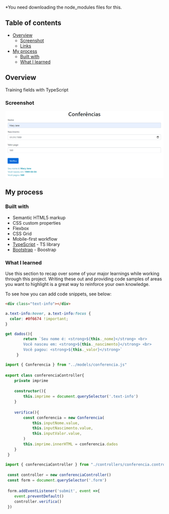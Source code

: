 *You need downloading the node_modules files for this.

## Table of contents

- [Overview](#overview)
  - [Screenshot](#screenshot)
  - [Links](#links)
- [My process](#my-process)
  - [Built with](#built-with)
  - [What I learned](#what-i-learned)

## Overview
Training fields with TypeScript

### Screenshot

![](./print.PNG)

## My process

### Built with

- Semantic HTML5 markup
- CSS custom properties
- Flexbox
- CSS Grid
- Mobile-first workflow
- [TypeScript](https://www.typescriptlang.org/) - TS library
- [Bootstrap](https://getbootstrap.com/) - Boostrap

### What I learned

Use this section to recap over some of your major learnings while working through this project. Writing these out and providing code samples of areas you want to highlight is a great way to reinforce your own knowledge.

To see how you can add code snippets, see below:

```html
<div class="text-info"></div>
```
```css
a.text-info:hover, a.text-info:focus {
  color: #0f6674 !important;
}
```
```ts model
get dados(){
        return `Seu nome é: <strong>${this._nome}</strong> <br>
        Você nasceu em: <strong>${this._nascimento}</strong> <br>
        Você pagou: <strong>${this._valor}</strong>` 
     }
```

```ts controller
import { Conferencia } from "../models/conferencia.js"

export class conferenciaController{
    private imprime

    constructor(){
        this.imprime = document.querySelector('.text-info') 
    }
    
    verifica(){
        const conferencia = new Conferencia(
            this.inputNome.value,
            this.inputNascimento.value,
            this.inputValor.value,
        )
        this.imprime.innerHTML = conferencia.dados
    }
 }
```

```ts app
import { conferenciaController } from "./controllers/conferencia.controller.js";
 
 const controller = new conferenciaController()
 const form = document.querySelector('.form')

 form.addEventListener('submit', event =>{
    event.preventDefault()
    controller.verifica()
 })
```
